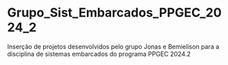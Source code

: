 # Grupo_Sist_Embarcados_PPGEC_2024_2
Inserção de projetos desenvolvidos pelo grupo Jonas e Bemielison para a disciplina de sistemas embarcados do programa PPGEC 2024.2
